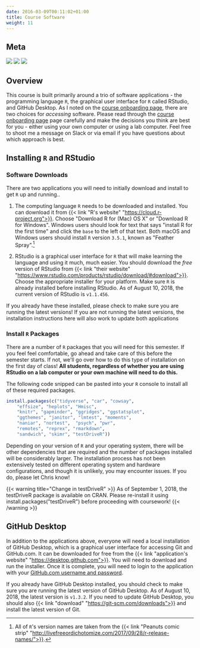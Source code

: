 ```yaml
---
date: 2016-03-09T00:11:02+01:00
title: Course Software
weight: 11
---
```


## Meta 

![](https://img.shields.io/badge/semester-fall%202018-orange.svg) ![](https://img.shields.io/badge/release-updated-brightgreen.svg) 
![](https://img.shields.io/badge/last%20update-2018--08--10-brightgreen.svg)

## Overview

This course is built primarily around a trio of software applications - the programming language `R`, the graphical user interface for `R` called RStudio, and GitHub Desktop. As I noted on the [course onboarding page](/course-onboarding/#course-software), there are two choices for *accessing* software. Please read through the [course onboarding page](/course-onboarding/#course-software) page carefully and make the decisions you think are best for you - either using your own computer or using a lab computer. Feel free to shoot me a message on Slack or via email if you have questions about which approach is best.

## Installing `R` and RStudio

### Software Downloads
There are two applications you will need to initially download and install to get `R` up and running..

1. The computing language `R` needs to be downloaded and installed. You can download it from {{< link "R's website" "https://cloud.r-project.org">}}. Choose "Download R for (Mac) OS X" or "Download R for Windows". Windows users should look for text that says "install R for the first time" and click the `base` to the left of that text. Both macOS and Windows users should install `R` version `3.5.1`, known as "Feather Spray".[^1]

2. RStudio is a graphical user interface for `R` that will make learning the language and using it much, much easier. You should download the *free* version of RStudio from {{< link "their website" "https://www.rstudio.com/products/rstudio/download/#download">}}. Choose the appropriate installer for your platform. Make sure `R` is already installed before installing RStudio. As of August 10, 2018, the current version of RStudio is `v1.1.456`.

If you already have these installed, please check to make sure you are running the latest versions! If you are not running the latest versions, the installation instructions here will also work to update both applications

### Install `R` Packages
There are a number of `R` packages that you will need for this semester. If you feel feel comfortable, go ahead and take care of this before the semester starts. If not, we'll go over how to do this type of installation on the first day of class! **All students, regardless of whether you are using RStudio on a lab computer or your own machine will need to do this.**

The following code snipped can be pasted into your `R` console to install all of these required packages.

```r
install.packages(c("tidyverse", "car", "cowsay",
    "effsize", "heplots", "Hmisc",
    "knitr", "gapminder", "ggridges", "ggstatsplot",
    "ggthemes", "janitor", "lmtest", "moments", 
    "naniar", "nortest",  "psych", "pwr", 
    "remotes", "reprex", "rmarkdown",
    "sandwich", "skimr", "testDriveR"))
```

Depending on your version of `R` and your operating system, there will be other dependencies that are required and the number of packages installed will be considerably larger. The installation process has not been extensively tested on different operating system and hardware configurations, and though it is unlikely, you may encounter issues. If you do, please let Chris know!

{{< warning title="Change in testDriveR" >}}
As of September 1, 2018, the testDriveR package is available on CRAN. Please re-install it using install.packages("testDriveR") before proceeding with coursework!
{{< /warning >}}

## GitHub Desktop
In addition to the applications above, everyone will need a local installation of GitHub Desktop, which is a graphical user interface for accessing Git and GitHub.com. It can be downloaded for free from the {{< link "application's website" "https://desktop.github.com">}}. You will need to download and run the installer. Once it is complete, you will need to login to the application with your [GitHub.com username and password](/course-onboarding/#account-signups). 

If you already have GitHub Desktop installed, you should check to make sure you are running the latest version of GitHub Desktop. As of August 10, 2018, the latest version is `v1.3.2`. If you need to update GitHub Desktop, you should also {{< link "download" "https://git-scm.com/downloads">}} and install the latest version of Git.

[^1]: All of `R`'s version names are taken from the {{< link "Peanuts comic strip" "http://livefreeordichotomize.com/2017/09/28/r-release-names/">}}.
